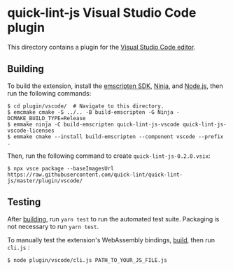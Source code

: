 # quick-lint-js Visual Studio Code plugin

This directory contains a plugin for the [Visual Studio Code
editor][VisualStudioCode].

## Building

To build the extension, install the [emscripten SDK][emscripten-sdk], [Ninja][],
and [Node.js][], then run the following commands:

    $ cd plugin/vscode/  # Navigate to this directory.
    $ emcmake cmake -S ../.. -B build-emscripten -G Ninja -DCMAKE_BUILD_TYPE=Release
    $ emmake ninja -C build-emscripten quick-lint-js-vscode quick-lint-js-vscode-licenses
    $ emmake cmake --install build-emscripten --component vscode --prefix .

Then, run the following command to create `quick-lint-js-0.2.0.vsix`:

    $ npx vsce package --baseImagesUrl https://raw.githubusercontent.com/quick-lint/quick-lint-js/master/plugin/vscode/

## Testing

After [building](#Building), run `yarn test` to run the automated test suite.
Packaging is not necessary to run `yarn test`.

To manually test the extension's WebAssembly bindings, [build](#Building), then
run `cli.js` :

    $ node plugin/vscode/cli.js PATH_TO_YOUR_JS_FILE.js

[Ninja]: https://ninja-build.org/
[Node.js]: https://nodejs.org/
[VisualStudioCode]: https://code.visualstudio.com/
[emscripten-sdk]: https://emscripten.org/docs/getting_started/downloads.html
